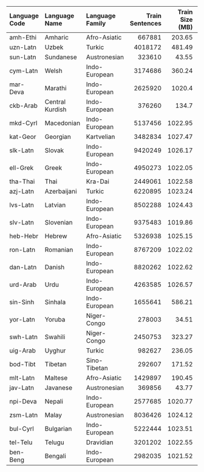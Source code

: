 | Language Code   | Language Name   | Language Family   |   Train Sentences |   Train Size (MB) |   Val Sentences |   Val Size (MB) |
|:----------------|:----------------|:------------------|------------------:|------------------:|----------------:|----------------:|
| amh-Ethi        | Amharic         | Afro-Asiatic      |            667881 |            203.65 |          161729 |           50.24 |
| uzn-Latn        | Uzbek           | Turkic            |           4018172 |            481.49 |         1003531 |          121.46 |
| sun-Latn        | Sundanese       | Austronesian      |            323610 |             43.55 |           76868 |           10.45 |
| cym-Latn        | Welsh           | Indo-European     |           3174686 |            360.24 |          794851 |           90.23 |
| mar-Deva        | Marathi         | Indo-European     |           2625920 |           1020.4  |          511451 |          200.34 |
| ckb-Arab        | Central Kurdish | Indo-European     |            376260 |            134.7  |           94606 |           33.93 |
| mkd-Cyrl        | Macedonian      | Indo-European     |           5137456 |           1022.95 |         1000872 |          201.2  |
| kat-Geor        | Georgian        | Kartvelian        |           3482834 |           1027.47 |          679644 |          199.3  |
| slk-Latn        | Slovak          | Indo-European     |           9420249 |           1026.17 |         1837874 |          198.9  |
| ell-Grek        | Greek           | Indo-European     |           4950273 |           1022.05 |          964200 |          201.42 |
| tha-Thai        | Thai            | Kra-Dai           |           2449061 |           1022.58 |          478903 |          201.19 |
| azj-Latn        | Azerbaijani     | Turkic            |           6220895 |           1023.24 |         1209636 |          198.53 |
| lvs-Latn        | Latvian         | Indo-European     |           8502288 |           1024.43 |         1665494 |          198.83 |
| slv-Latn        | Slovenian       | Indo-European     |           9375483 |           1019.86 |         1828773 |          200.22 |
| heb-Hebr        | Hebrew          | Afro-Asiatic      |           5326938 |           1025.15 |         1040164 |          199.26 |
| ron-Latn        | Romanian        | Indo-European     |           8767209 |           1022.02 |         1710369 |          198.67 |
| dan-Latn        | Danish          | Indo-European     |           8820262 |           1022.62 |         1721317 |          198.14 |
| urd-Arab        | Urdu            | Indo-European     |           4263585 |           1026.57 |          832186 |          198.13 |
| sin-Sinh        | Sinhala         | Indo-European     |           1655641 |            586.21 |          418863 |          149.02 |
| yor-Latn        | Yoruba          | Niger-Congo       |            278003 |             34.51 |           71731 |            8.64 |
| swh-Latn        | Swahili         | Niger-Congo       |           2450753 |            323.27 |          601143 |           78.32 |
| uig-Arab        | Uyghur          | Turkic            |            982627 |            236.05 |          247755 |           59.42 |
| bod-Tibt        | Tibetan         | Sino-Tibetan      |            292607 |            171.52 |           77057 |           46.43 |
| mlt-Latn        | Maltese         | Afro-Asiatic      |           1429897 |            190.45 |          356487 |           46.96 |
| jav-Latn        | Javanese        | Austronesian      |            369856 |             43.77 |           95080 |           11.22 |
| npi-Deva        | Nepali          | Indo-European     |           2577685 |           1020.77 |          500527 |          199.64 |
| zsm-Latn        | Malay           | Austronesian      |           8036426 |           1024.12 |         1569592 |          200.14 |
| bul-Cyrl        | Bulgarian       | Indo-European     |           5222444 |           1023.51 |         1022095 |          199.27 |
| tel-Telu        | Telugu          | Dravidian         |           3201202 |           1022.55 |          621459 |          200.28 |
| ben-Beng        | Bengali         | Indo-European     |           2982035 |           1021.52 |          583762 |          198.95 |